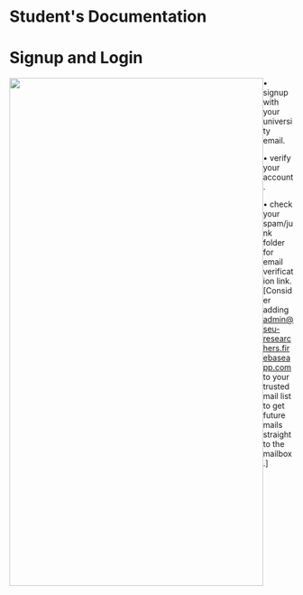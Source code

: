 # **Student's Documentation**

# Signup and Login

<img style="float: left;" src="./assets/images/signuplogin.gif" height="900px" width="450px">


• signup with your university email.

• verify your account.

• check your spam/junk folder for email verification link. [Consider adding admin@seu-researchers.firebaseapp.com to your trusted mail list to get future mails straight to the mailbox.]

